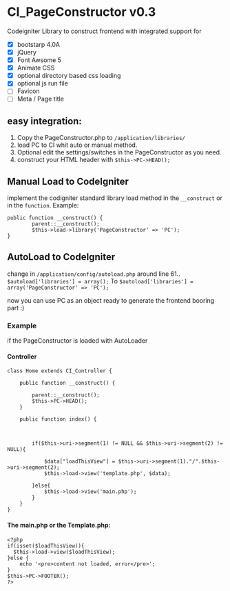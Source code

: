 # CI_PageConstructor v0.3
Codeigniter Library to construct frontend with integrated support for
- [x] bootstarp 4.0A 
- [x] jQuery
- [x] Font Awsome 5
- [x] Animate CSS
- [x] optional directory based css loading
- [x] optional js run file
- [ ] Favicon
- [ ] Meta / Page title

## easy integration: 
1. Copy the PageConstructor.php to `/application/libraries/`
2. load PC to CI whit auto or manual method.
3. Optional edit the settings/switches in the PageConstructor as you need.
4. construct your HTML header with `$this->PC->HEAD();`

## Manual Load to CodeIgniter
implement the codigniter standard library load method in the `__construct` or in the `function`.
Example:
```
public function __construct() {
        parent::__construct();
        $this->load->library('PageConstructor' => 'PC');
}
```

## AutoLoad to CodeIgniter
change in `/application/config/autoload.php` around line 61..
``` $autoload['libraries'] = array(); ```
To
``` $autoload['libraries'] = array('PageConstructor' => 'PC'); ```

now you can use PC as an object ready to generate the frontend booring part :)

### Example
if the PageConstructor is loaded with AutoLoader
#### Controller
```
class Home extends CI_Controller {

    public function __construct() {

        parent::__construct();
        $this->PC->HEAD();
    }

    public function index() {



        if($this->uri->segment(1) != NULL && $this->uri->segment(2) != NULL){

            $data["loadThisView"] = $this->uri->segment(1)."/".$this->uri->segment(2);
            $this->load->view('template.php', $data);

        }else{
            $this->load->view('main.php');
        }
    }
}
```

#### The main.php or the Template.php:
```
<?php
if(isset($loadThisView)){
  $this->load->view($loadThisView);
}else {
    echo '<pre>content not loaded, error</pre>';
}
$this->PC->FOOTER(); 
?>
```

